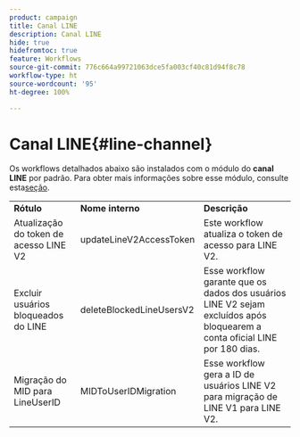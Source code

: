 ```yaml
---
product: campaign
title: Canal LINE
description: Canal LINE
hide: true
hidefromtoc: true
feature: Workflows
source-git-commit: 776c664a99721063dce5fa003cf40c81d94f8c78
workflow-type: ht
source-wordcount: '95'
ht-degree: 100%

---
```



# Canal LINE{#line-channel}



Os workflows detalhados abaixo são instalados com o módulo do **canal LINE** por padrão. Para obter mais informações sobre esse módulo, consulte esta[seção](../../delivery/using/line-channel.md).

<table> 
 <tbody> 
  <tr> 
   <td> <strong>Rótulo</strong><br /> </td> 
   <td> <strong>Nome interno</strong><br /> </td> 
   <td> <strong>Descrição</strong><br /> </td> 
  </tr> 
  <tr> 
   <td> <span class="uicontrol">Atualização do token de acesso LINE V2</span> <br /> </td> 
   <td> <span class="uicontrol">updateLineV2AccessToken</span> <br /> </td> 
   <td> Este workflow atualiza o token de acesso para LINE V2.<br /> </td> 
  </tr> 
  <tr> 
   <td> <span class="uicontrol">Excluir usuários bloqueados do LINE</span> <br /> </td> 
   <td> <span class="uicontrol">deleteBlockedLineUsersV2</span> <br /> </td> 
   <td> Esse workflow garante que os dados dos usuários LINE V2 sejam excluídos após bloquearem a conta oficial LINE por 180 dias.<br /> </td> 
  </tr> 
  <tr> 
   <td> <span class="uicontrol">Migração do MID para LineUserID</span> <br /> </td> 
   <td> <span class="uicontrol">MIDToUserIDMigration</span> <br /> </td> 
   <td> Esse workflow gera a ID de usuários LINE V2 para migração de LINE V1 para LINE V2.<br /> </td> 
  </tr> 
 </tbody> 
</table>

